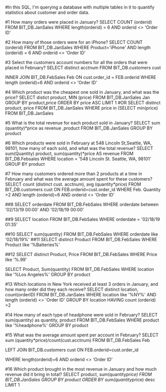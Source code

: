 #In this SQL, I'm querying a database with multiple tables in it to quantify statistics about customer and order data. 

#1
How many orders were placed in January?
SELECT COUNT (orderid)
FROM BIT_DB.JanSales
WHERE length(orderid) = 6
AND orderid <> 'Order ID'

#2
How many of those orders were for an iPhone?
SELECT COUNT (orderid)
FROM BIT_DB.JanSales
WHERE Product='iPhone'
AND length (orderid) = 6
AND orderid <> 'Order ID'

#3
Select the customers account numbers for all the orders that were placed in February?
SELECT distinct acctnum
FROM BIT_DB.customers cust

INNER JOIN BIT_DB.FebSales Feb
ON cust.order_id = FEB.orderid
WHERE length (orderid)=6
AND orderid <> 'Order ID'

#4
Which product was the cheapest one sold in January, and what was the price?
SELECT distict product, MIN (price)
FROM BIT_DB.JanSales Jan
GROUP BY product,price
ORDER BY price ASC LIMIT 1
#OR
SELECT distinct product, price
FROM BIT_DB.JanSales
WHERE price in (SELECT min(price) FROM BIT_DB.JanSales

#5
What is the total revenue for each product sold in January?
SELECT sum (quantity)*price as revenue
,product
FROM BIT_DB.JanSales
GROUP BY product

#6
Which products were sold in February at 548 Lincoln St,Seattle, WA, 98101, how many of each sold, and what was the total revenue?
SELECT sum(Quantity)
product,
sum(quantity)*price AS revenue
FROM BIT_DB.Febsales
WHERE location = '548 Lincoln St. Seattle, WA, 98101'
GROUP BY product

#7
How many customers ordered more than 2 products at a time in February and what was the average amount spent for these customers?
SELECT 
count (distinct cust. acctnum),
avg (quantity*price)
FROM BIT_DB.customers cust
ON FEB.orderid=cust.order_id
WHERE Feb. Quantity >2
AND length (orderid)=6
AND orderid <> 'Order ID'

##8
SELECT orderdate
FROM BIT_DB.FebSales
WHERE orderdate between '02/13/19 00:00' AND '02/18/19 00:00'

##9 
SELECT location
FROM BIT_DB.FebSales
WHERE orderdate = '02/18/19 01:35'

##10
SELECT sum(quantity)
FROM BIT_DB.FebSales
WHERE orderdate like '02/18/19%'
##11
SELECT distinct Product 
FROM BIT_DB.FebSales
WHERE Product like '%Batteries%'

##12
SELECT distinct Product, Price
FROM BIT_DB.FebSales
WHERE Price like '%.99'


SELECT Product, Sum(quantity)
FROM BIT_DB.FebSales 
WHERE location like '%Los Angeles%'
GROUP BY product


#13 Which locations in New York received at least 3 orders in January, and how many order did they each receive?
SELECT distinct location, count(orderID)
FROM BIT_DB.JanSales 
WHERE location like '%NY%'
AND length (orderid) <> 'Order ID'
GROUP BY location 
HAVING count (orderid) >2

#14 How many of each type of headphone were sold in February?
SELECT sum(quantity) as quantity, product
FROM BIT_DB.FebSales
WHERE product like '%headphone%'
GROUP BY product

#15 What was the average amount spent per account in February?
SELECT sum (quantity*price)/count(cust.acctnum)
FROM BIT_DB.FebSales Feb

LEFT JOIN BIT_DB.customers cust
ON FEB.orderid=cust.order_id

WHERE length(orderid)=6
AND orderid <> 'Order ID'

#16 Which product brought in the most revenue in January and how much revenue did it bring in total?
SELECT product, sum(quantity*price)
FROM BIT_DB.JanSales
GROUP BY product 
ORDER BY sum(quantity*price) desc 
LIMIT 1
